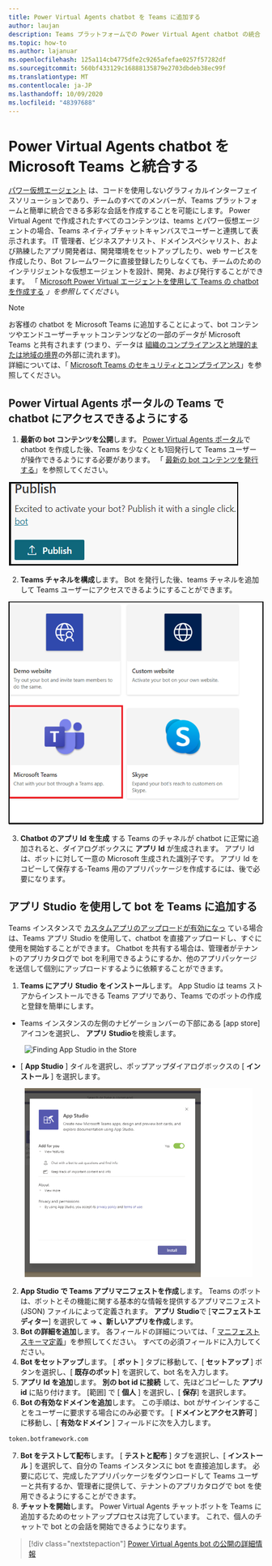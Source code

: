```yaml
---
title: Power Virtual Agents chatbot を Teams に追加する
author: laujan
description: Teams プラットフォームでの Power Virtual Agent chatbot の統合
ms.topic: how-to
ms.author: lajanuar
ms.openlocfilehash: 125a114cb4775dfe2c9265afefae0257f57282df
ms.sourcegitcommit: 560bf433129c16888135879e2703dbdeb38ec99f
ms.translationtype: MT
ms.contentlocale: ja-JP
ms.lasthandoff: 10/09/2020
ms.locfileid: "48397688"
---
```

# <a name="integrate-a-power-virtual-agents-chatbot-with-microsoft-teams"></a>Power Virtual Agents chatbot を Microsoft Teams と統合する

[パワー仮想エージェント](/power-virtual-agents/fundamentals-what-is-power-virtual-agents) は、コードを使用しないグラフィカルインターフェイスソリューションであり、チームのすべてのメンバーが、Teams プラットフォームと簡単に統合できる多彩な会話を作成することを可能にします。 Power Virtual Agent で作成されたすべてのコンテンツは、teams とパワー仮想エージェントの場合、Teams ネイティブチャットキャンバスでユーザーと連携して表示されます。 IT 管理者、ビジネスアナリスト、ドメインスペシャリスト、および熟練したアプリ開発者は、開発環境をセットアップしたり、web サービスを作成したり、Bot フレームワークに直接登録したりしなくても、チームのためのインテリジェントな仮想エージェントを設計、開発、および発行することができます。  「 [Microsoft Power Virtual エージェントを使用して Teams の chatbot を作成する](../what-are-bots.md#create-a-chatbot-for-teams-with-microsoft-power-virtual-agents) *」を参照してください*。

> [!NOTE]
> お客様の chatbot を Microsoft Teams に追加することによって、bot コンテンツやエンドユーザーチャットコンテンツなどの一部のデータが Microsoft Teams と共有されます (つまり、データは [組織のコンプライアンスと地理的または地域の境界](/power-virtual-agents/data-location)の外部に流れます)。 <br/>
> 詳細については、「 [Microsoft Teams のセキュリティとコンプライアンス](/MicrosoftTeams/security-compliance-overview)」を参照してください。

## <a name="make-your-chatbot-reachable-in-teams-in-the-power-virtual-agents-portal"></a>Power Virtual Agents ポータルの Teams で chatbot にアクセスできるようにする

1. **最新の bot コンテンツを公開**します。  [Power Virtual Agents ポータル](https://powervirtualagents.microsoft.com)で chatbot を作成した後、Teams を少なくとも1回発行して Teams ユーザーが操作できるようにする必要があります。 「 [最新の bot コンテンツを発行する](/power-virtual-agents/publication-fundamentals-publish-channels#publish-the-latest-bot-content)」を参照してください。

![パワー仮想エージェントポータルでの発行](../../assets/images/pva-publish.png)

2. **Teams チャネルを構成**します。 Bot を発行した後、teams チャネルを追加して Teams ユーザーにアクセスできるようにすることができます。

![電源仮想エージェントポータルのチャネル](../../assets/images/pva-channels.png)

3. **Chatbot のアプリ Id を生成**  する Teams のチャネルが chatbot に正常に追加されると、ダイアログボックスに **アプリ Id** が生成されます。 アプリ Id は、ボットに対して一意の Microsoft 生成された識別子です。  アプリ Id をコピーして保存する-Teams 用のアプリパッケージを作成するには、後で必要になります。

## <a name="add-your-bot-to-teams-using-app-studio"></a>アプリ Studio を使用して bot を Teams に追加する

Teams インスタンスで [カスタムアプリのアップロードが有効になっ](/microsoftteams/admin-settings) ている場合は、Teams アプリ Studio を使用して、chatbot を直接アップロードし、すぐに使用を開始することができます。 Chatbot を共有する場合は、管理者がテナントのアプリカタログで bot を利用できるようにするか、他のアプリパッケージを送信して個別にアップロードするように依頼することができます。

1. **Teams にアプリ Studio をインストール**します。 App Studio は teams ストアからインストールできる Teams アプリであり、Teams でのボットの作成と登録を簡単にします。 

  * Teams インスタンスの左側のナビゲーションバーの下部にある [app store] アイコンを選択し、 **アプリ Studio**を検索します。
>

&emsp;&emsp; <img  width="450px" alt="Finding App Studio in the Store" src="/msteams-docs/msteams-platform/assets/images/get-started/app-studio-store.png"/>   

  * [ **App Studio** ] タイルを選択し、ポップアップダイアログボックスの [ **インストール** ] を選択します。
>
&emsp;&emsp; <img  width="450px" alt="Installing App Studio" src="../../assets/images/get-started/app-studio-install.png"/>

2. **App Studio で Teams アプリマニフェストを作成**します。  Teams のボットは、ボットとその機能に関する基本的な情報を提供するアプリマニフェスト (JSON) ファイルによって定義されます。 **アプリ Studio**で [**マニフェストエディター**] を選択して   =>  **、新しいアプリを作成**します。
3. **Bot の詳細を追加**します。 各フィールドの詳細については、「 [マニフェストスキーマ定義](../../resources/schema/manifest-schema.md)」を参照してください。 すべての必須フィールドに入力してください。
4. **Bot をセットアップ**します。 [ **ボット** ] タブに移動して、[ **セットアップ** ] ボタンを選択し、[ **既存のボット**] を選択して、bot 名を入力します。
5. **アプリ Id を追加**します。 **別の bot id に接続** して、先ほどコピーした **アプリ id** に貼り付けます。 [範囲] で [ **個人** ] を選択し、[ **保存**] を選択します。
6. **Bot の有効なドメインを追加**します。  この手順は、bot がサインインすることをユーザーに要求する場合にのみ必要です。 [ **ドメインとアクセス許可** ] に移動し、[ **有効なドメイン** ] フィールドに次を入力します。

```bash
token.botframework.com
```

7.  **Bot をテストして配布**します。 [ **テストと配布** ] タブを選択し、[ **インストール** ] を選択して、自分の Teams インスタンスに bot を直接追加します。 必要に応じて、完成したアプリパッケージをダウンロードして Teams ユーザーと共有するか、管理者に提供して、テナントのアプリカタログで bot を使用できるようにすることができます。
8. **チャットを開始**します。 Power Virtual Agents チャットボットを Teams に追加するためのセットアッププロセスは完了しています。 これで、個人のチャットで bot との会話を開始できるようになります。

> [!div class="nextstepaction"]
> [Power Virtual Agents bot の公開の詳細情報](/power-virtual-agents/publication-fundamentals-publish-channels)
